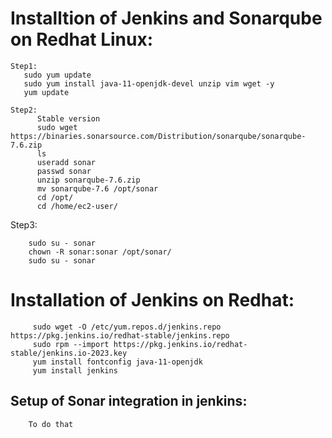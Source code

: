 # Installtion of Jenkins and Sonarqube on Redhat Linux:


    Step1:
       sudo yum update
       sudo yum install java-11-openjdk-devel unzip vim wget -y
       yum update
       
    Step2:
          Stable version 
          sudo wget https://binaries.sonarsource.com/Distribution/sonarqube/sonarqube-7.6.zip
          ls
          useradd sonar
          passwd sonar
          unzip sonarqube-7.6.zip
          mv sonarqube-7.6 /opt/sonar
          cd /opt/
          cd /home/ec2-user/
 Step3:
 
        sudo su - sonar
        chown -R sonar:sonar /opt/sonar/
        sudo su - sonar


# Installation of Jenkins on Redhat:

         sudo wget -O /etc/yum.repos.d/jenkins.repo https://pkg.jenkins.io/redhat-stable/jenkins.repo
         sudo rpm --import https://pkg.jenkins.io/redhat-stable/jenkins.io-2023.key
         yum install fontconfig java-11-openjdk
         yum install jenkins

## Setup of Sonar integration in jenkins:
        To do that

